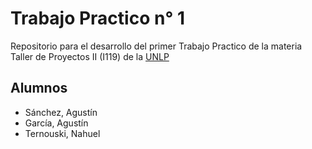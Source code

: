 # Trabajo Practico n° 1

Repositorio para el desarrollo del primer Trabajo Practico de la materia Taller de Proyectos II (I119) de la [UNLP](http://www.unlp.edu.ar/)  

## Alumnos
* Sánchez, Agustín
* García, Agustín
* Ternouski, Nahuel

